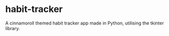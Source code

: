 # habit-tracker
A cinnamoroll themed habit tracker app made in Python, utilising the tkinter library.
